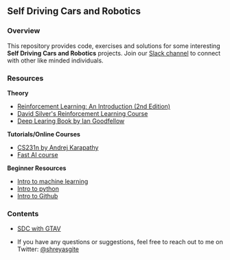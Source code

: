 ## Self Driving Cars and Robotics

### Overview
This repository provides code, exercises and solutions for some interesting **Self Driving Cars and Robotics** projects.
Join our [Slack channel](https://join.slack.com/wheelai/signup) to connect with other like minded individuals. 

### Resources

**Theory**
- [Reinforcement Learning: An Introduction (2nd Edition)](http://ufal.mff.cuni.cz/~straka/courses/npfl114/2016/sutton-bookdraft2016sep.pdf)
- [David Silver's Reinforcement Learning Course](http://www0.cs.ucl.ac.uk/staff/d.silver/web/Teaching.html)
- [Deep Learing Book by Ian Goodfellow](http://www.deeplearningbook.org)

**Tutorials/Online Courses**
- [CS231n by Andrej Karapathy](https://www.youtube.com/playlist?list=PLkt2uSq6rBVctENoVBg1TpCC7OQi31AlC)
- [Fast AI course](http://course.fast.ai/)

**Beginner Resources**
- [Intro to machine learning](https://medium.com/@ageitgey/machine-learning-is-fun-80ea3ec3c471)
- [Intro to python](https://www.codecademy.com/learn/python)
- [Intro to Github](https://www.youtube.com/watch?v=0fKg7e37bQE)

### Contents
* [SDC with GTAV](gtav)

* If you have any questions or suggestions, feel free to reach out to me on Twitter: [@shreyasgite](https://twitter.com/shreyasgite)
